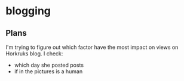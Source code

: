 # blogging

## Plans 
I'm trying to figure out which factor have the most impact on views on Horkruks blog. 
I check:
- which day she posted posts
- if in the pictures is a human 
